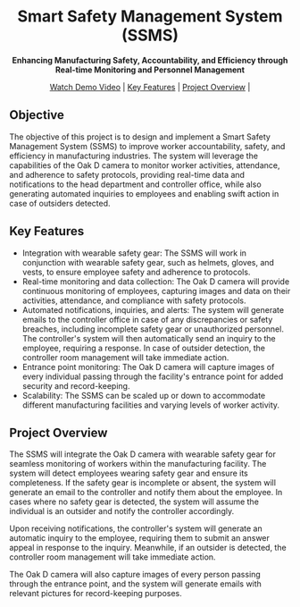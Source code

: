 <h1 align="center">Smart Safety Management System (SSMS)</h1>

<p align="center">
  <strong>Enhancing Manufacturing Safety, Accountability, and Efficiency through Real-time Monitoring and Personnel Management</strong>
</p>

<p align="center">
  <a href="https://youtu.be/jLMOtBa9NDs">Watch Demo Video</a> |
  <a href="#key-features">Key Features</a> |
  <a href="#project-overview">Project Overview</a> |
  
  
</p>



## Objective

The objective of this project is to design and implement a Smart Safety Management System (SSMS) to improve worker accountability, safety, and efficiency in manufacturing industries. The system will leverage the capabilities of the Oak D camera to monitor worker activities, attendance, and adherence to safety protocols, providing real-time data and notifications to the head department and controller office, while also generating automated inquiries to employees and enabling swift action in case of outsiders detected.

## Key Features

- Integration with wearable safety gear: The SSMS will work in conjunction with wearable safety gear, such as helmets, gloves, and vests, to ensure employee safety and adherence to protocols.
- Real-time monitoring and data collection: The Oak D camera will provide continuous monitoring of employees, capturing images and data on their activities, attendance, and compliance with safety protocols.
- Automated notifications, inquiries, and alerts: The system will generate emails to the controller office in case of any discrepancies or safety breaches, including incomplete safety gear or unauthorized personnel. The controller's system will then automatically send an inquiry to the employee, requiring a response. In case of outsider detection, the controller room management will take immediate action.
- Entrance point monitoring: The Oak D camera will capture images of every individual passing through the facility's entrance point for added security and record-keeping.
- Scalability: The SSMS can be scaled up or down to accommodate different manufacturing facilities and varying levels of worker activity.

## Project Overview

The SSMS will integrate the Oak D camera with wearable safety gear for seamless monitoring of workers within the manufacturing facility. The system will detect employees wearing safety gear and ensure its completeness. If the safety gear is incomplete or absent, the system will generate an email to the controller and notify them about the employee. In cases where no safety gear is detected, the system will assume the individual is an outsider and notify the controller accordingly.

Upon receiving notifications, the controller's system will generate an automatic inquiry to the employee, requiring them to submit an answer appeal in response to the inquiry. Meanwhile, if an outsider is detected, the controller room management will take immediate action.

The Oak D camera will also capture images of every person passing through the entrance point, and the system will generate emails with relevant pictures for record-keeping purposes.
